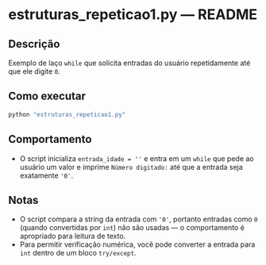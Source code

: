 # estruturas_repeticao1.py — README

Descrição
--------
Exemplo de laço `while` que solicita entradas do usuário repetidamente até que ele digite `0`.

Como executar
---------------
```powershell
python "estruturas_repeticao1.py"
```

Comportamento
-------------
- O script inicializa `entrada_idade = ''` e entra em um `while` que pede ao usuário um valor e imprime `Número digitado:` até que a entrada seja exatamente `'0'`.

Notas
-----
- O script compara a string da entrada com `'0'`, portanto entradas como `0` (quando convertidas por `int`) não são usadas — o comportamento é apropriado para leitura de texto.
- Para permitir verificação numérica, você pode converter a entrada para `int` dentro de um bloco `try/except`.
